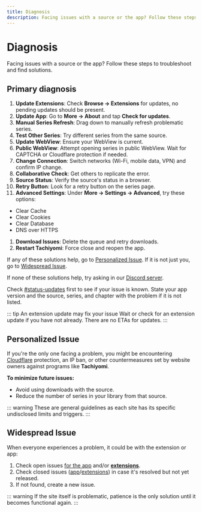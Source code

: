 ```yaml
---
title: Diagnosis
description: Facing issues with a source or the app? Follow these steps to troubleshoot and find solutions.
---
```


# Diagnosis

Facing issues with a source or the app?
Follow these steps to troubleshoot and find solutions.

## Primary diagnosis

1. **Update Extensions**: Check **Browse -> Extensions** for updates, no pending updates should be present.
1. **Update App**: Go to **More -> About** and tap **Check for updates**.
1. **Manual Series Refresh**: Drag down to manually refresh problematic series.
1. **Test Other Series**: Try different series from the same source.
1. **Update WebView**: Ensure your WebView is current.
1. **Public WebView**: Attempt opening series in public WebView. Wait for CAPTCHA or Cloudflare protection if needed.
1. **Change Connection**: Switch networks (Wi-Fi, mobile data, VPN) and confirm IP change.
1. **Collaborative Check**: Get others to replicate the error.
1. **Source Status**: Verify the source's status in a browser.
1. **Retry Button**: Look for a retry button on the series page.
1. **Advanced Settings**: Under **More -> Settings -> Advanced**, try these options:
  - Clear Cache
  - Clear Cookies
  - Clear Database
  - DNS over HTTPS
1. **Download Issues**: Delete the queue and retry downloads.
1. **Restart Tachiyomi**: Force close and reopen the app.

If any of these solutions help, go to [Personalized Issue](#personalized-issue).
If it is not just you, go to [Widespread Issue](#widespread-issue).

If none of these solutions help, try asking in our [Discord server](https://discord.gg/tachiyomi).

Check [#status-updates](https://discord.com/channels/349436576037732353/738862409284059239) first to see if your issue is known.
State your app version and the source, series, and chapter with the problem if it is not listed.

::: tip An extension update may fix your issue
Wait or check for an extension update if you have not already.
There are no ETAs for updates.
:::

## Personalized Issue
If you're the only one facing a problem, you might be encountering [Cloudflare](/docs/guides/troubleshooting/#cloudflare) protection, an IP ban, or other countermeasures set by website owners against programs like **Tachiyomi**.

**To minimize future issues:**
* Avoid using downloads with the source.
* Reduce the number of series in your library from that source.

::: warning
These are general guidelines as each site has its specific undisclosed limits and triggers.
:::

## Widespread Issue
When everyone experiences a problem, it could be with the extension or app:

1. Check open issues [for the app](https://github.com/tachiyomiorg/tachiyomi/issues) and/or [**extensions**](https://github.com/tachiyomiorg/tachiyomi-extensions/issues).
1. Check closed issues ([app](https://github.com/tachiyomiorg/tachiyomi/issues?q=is%3Aissue+is%3Aclosed)/[extensions](https://github.com/tachiyomiorg/tachiyomi-extensions/issues?q=is%3Aissue+is%3Aclosed)) in case it's resolved but not yet released.
1. If not found, create a new issue.

::: warning
If the site itself is problematic, patience is the only solution until it becomes functional again.
:::
